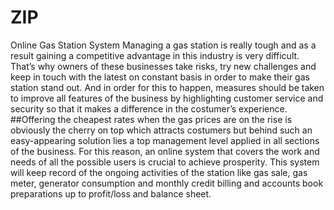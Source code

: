 # ZIP
Online Gas Station System
Managing a gas station is really tough and as a result gaining a competitive advantage in this industry is very difficult. That’s why owners of these businesses take risks, try new challenges and keep in touch with the latest on constant basis in order to make their gas station stand out. And in order for this to happen, measures should be taken to improve all features of the business by highlighting customer service and security so that it makes a difference in the costumer’s experience. 
##Offering the cheapest rates when the gas prices are on the rise is obviously the cherry on top which attracts costumers but behind such an easy-appearing solution lies a top management level applied in all sections of the business. For this reason, an online system that covers the work and needs of all the possible users is crucial to achieve prosperity. This system will keep record of the ongoing activities of the station like gas sale, gas meter, generator consumption and monthly credit billing and accounts book preparations up to profit/loss and balance sheet.
